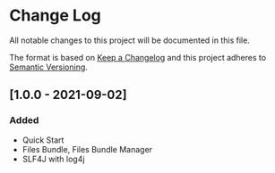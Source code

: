 # Change Log
All notable changes to this project will be documented in this file.

The format is based on [Keep a Changelog](http://keepachangelog.com/)
and this project adheres to [Semantic Versioning](http://semver.org/).

## [1.0.0 - 2021-09-02]
### Added
- Quick Start
- Files Bundle, Files Bundle Manager
- SLF4J with log4j

